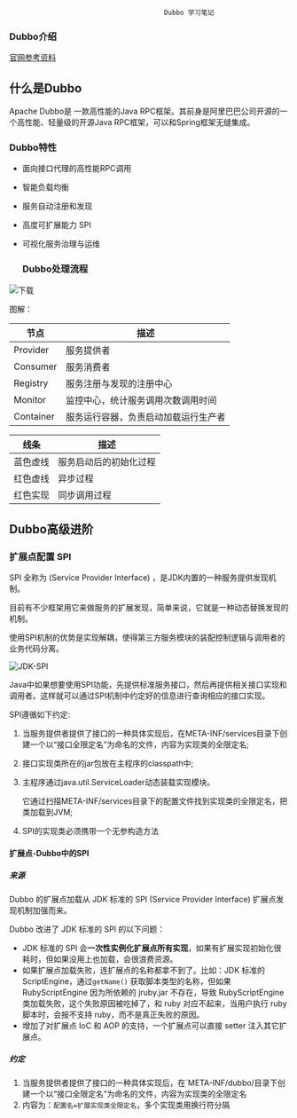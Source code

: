                                            Dubbo 学习笔记

### Dubbo介绍

[官网参考资料](http://dubbo.apache.org/zh-cn/docs/2.7/user/preface/background/)

## 什么是Dubbo

Apache Dubbo是 一款高性能的Java RPC框架。其前身是阿里巴巴公司开源的一个高性能、轻量级的开源Java RPC框架，可以和Spring框架无缝集成。

###  Dubbo特性

- 面向接口代理的高性能RPC调用

- 智能负载均衡

- 服务自动注册和发现

- 高度可扩展能力 SPI

- 可视化服务治理与运维

  ###  Dubbo处理流程

![下载](https://gitee.com/adc123321/blog_img/raw/master/image/202011/11/173721-660328.png)

图解：

| 节点      | 描述                                 |
| --------- | ------------------------------------ |
| Provider  | 服务提供者                           |
| Consumer  | 服务消费者                           |
| Registry  | 服务注册与发现的注册中心             |
| Monitor   | 监控中心，统计服务调用次数调用时间   |
| Container | 服务运行容器，负责启动加载运行生产者 |

| 线条     | 描述                   |
| -------- | ---------------------- |
| 蓝色虚线 | 服务启动后的初始化过程 |
| 红色虚线 | 异步过程               |
| 红色实现 | 同步调用过程           |



##  Dubbo高级进阶

###  扩展点配置 SPI

SPI 全称为 (Service Provider Interface) ，是JDK内置的一种服务提供发现机制。

目前有不少框架用它来做服务的扩展发现，简单来说，它就是一种动态替换发现的机制。

使用SPI机制的优势是实现解耦，使得第三方服务模块的装配控制逻辑与调用者的业务代码分离。

![JDK-SPI](https://gitee.com/wjy_jy/stage-three-module-three/raw/master/%E7%AC%94%E8%AE%B0/JDK-SPI.png)

Java中如果想要使用SPI功能，先提供标准服务接口，然后再提供相关接口实现和调用者。这样就可以通过SPI机制中约定好的信息进行查询相应的接口实现。

SPI遵循如下约定:

1. 当服务提供者提供了接口的一种具体实现后，在META-INF/services目录下创建一个以“接口全限定名”为命名的文件，内容为实现类的全限定名;

2. 接口实现类所在的jar包放在主程序的classpath中;

3. 主程序通过java.util.ServiceLoader动态装载实现模块。

   它通过扫描META-INF/services目录下的配置文件找到实现类的全限定名，把类加载到JVM;

4. SPI的实现类必须携带一个无参构造方法

####  扩展点-Dubbo中的SPI

##### 来源

Dubbo 的扩展点加载从 JDK 标准的 SPI (Service Provider Interface) 扩展点发现机制加强而来。

Dubbo 改进了 JDK 标准的 SPI 的以下问题：

- JDK 标准的 SPI 会**一次性实例化扩展点所有实现**，如果有扩展实现初始化很耗时，但如果没用上也加载，会很浪费资源。
- 如果扩展点加载失败，连扩展点的名称都拿不到了。比如：JDK 标准的 ScriptEngine，通过`getName()` 获取脚本类型的名称，但如果 RubyScriptEngine 因为所依赖的 jruby.jar 不存在，导致 RubyScriptEngine 类加载失败，这个失败原因被吃掉了，和 ruby 对应不起来，当用户执行 ruby 脚本时，会报不支持 ruby，而不是真正失败的原因。
- 增加了对扩展点 IoC 和 AOP 的支持，一个扩展点可以直接 setter 注入其它扩展点。

##### 约定

1. 当服务提供者提供了接口的一种具体实现后，在`META-INF/dubbo/目录下创建一个以“接口全限定名”为命名的文件，内容为实现类的全限定名
2. 内容为：`配置名=扩展实现类全限定名`，多个实现类用换行符分隔